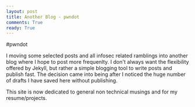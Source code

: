 ```yaml
---
layout: post
title: Another Blog - pwndot
comments: True
ready: True
---
```


#pwndot

I moving some selected posts and all infosec related ramblings into another blog where I hope to post more frequenlty. I don't always want the flexibility offered by Jekyll, but rather a simple blogging tool to write posts and publish fast. The decision came into being after I noticed the huge number of drafts I have saved here without publishing. 

This site is now dedicated to general non technical musings and for my resume/projects. 

